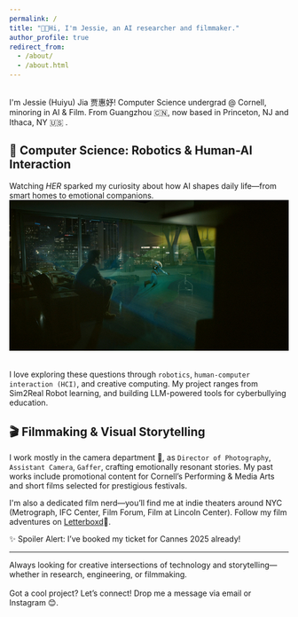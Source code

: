 ```yaml
---
permalink: /
title: "👋🏻Hi, I'm Jessie, an AI researcher and filmmaker."
author_profile: true
redirect_from: 
  - /about/
  - /about.html
---
```

<br/>
I'm Jessie (Huiyu) Jia 贾惠妤!  
Computer Science undergrad @ Cornell, minoring in AI & Film.  
From Guangzhou 🇨🇳, now based in Princeton, NJ and Ithaca, NY 🇺🇸 .

## 🤖 Computer Science: Robotics & Human-AI Interaction

Watching *HER* sparked my curiosity about how AI shapes daily life—from smart homes to emotional companions.  <img src='/images/her.png'> <br/> <br/>

I love exploring these questions through `robotics`, `human-computer interaction (HCI)`, and creative computing. My project ranges from Sim2Real Robot learning, and building LLM-powered tools for cyberbullying education.

## 🎬 Filmmaking & Visual Storytelling

I work mostly in the camera department 🎥, as `Director of Photography`, `Assistant Camera`, `Gaffer`, crafting emotionally resonant stories. My past works include promotional content for Cornell’s Performing & Media Arts and short films selected for prestigious festivals.

I'm also a dedicated film nerd—you’ll find me at indie theaters around NYC (Metrograph, IFC Center, Film Forum, Film at Lincoln Center). Follow my film adventures on [Letterboxd](https://letterboxd.com/JieC_x/)👀.

✨ Spoiler Alert: I’ve booked my ticket for Cannes 2025 already!
<br/>

---

Always looking for creative intersections of technology and storytelling—whether in research, engineering, or filmmaking.  
<br/>
Got a cool project? Let’s connect! Drop me a message via email or Instagram 😊.


